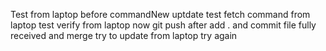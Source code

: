 
Test from laptop
before  commandNew uptdate
test fetch command from laptop
test verify from laptop
now git push after add . and commit
file fully received and merge
try to update from laptop
try again
